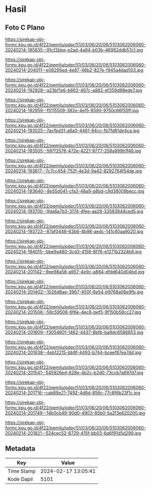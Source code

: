 # Hasil

## Foto C Plano

https://sirekap-obj-formc.kpu.go.id/4f22/pemilu/pdpr/51/03/06/20/06/5103062006060-20240214-185835--91cf2bbe-e2ad-4a94-b03b-46982ddb57c1.jpg

https://sirekap-obj-formc.kpu.go.id/4f22/pemilu/pdpr/51/03/06/20/06/5103062006060-20240214-204011--e08295ed-4e87-46b2-827e-f945a4dad103.jpg

https://sirekap-obj-formc.kpu.go.id/4f22/pemilu/pdpr/51/03/06/20/06/5103062006060-20240214-192928--a23bf1e6-b662-467c-a882-ef359d98ede7.jpg

https://sirekap-obj-formc.kpu.go.id/4f22/pemilu/pdpr/51/03/06/20/06/5103062006060-20240214-192959--f5115509-382e-4ef5-8590-9750c66f55ff.jpg

https://sirekap-obj-formc.kpu.go.id/4f22/pemilu/pdpr/51/03/06/20/06/5103062006060-20240214-193025--7acfbd31-a6a0-4461-84cc-fb7fd81de4ca.jpg

https://sirekap-obj-formc.kpu.go.id/4f22/pemilu/pdpr/51/03/06/20/06/5103062006060-20240214-193505--597f2576-472e-4221-9777-258a999b1f48.jpg

https://sirekap-obj-formc.kpu.go.id/4f22/pemilu/pdpr/51/03/06/20/06/5103062006060-20240214-193617--7c7cc454-752f-4e3d-9a42-8292764f54de.jpg

https://sirekap-obj-formc.kpu.go.id/4f22/pemilu/pdpr/51/03/06/20/06/5103062006060-20240214-193640--8e55d041-cfa3-48a9-a8bd-c9d38009becc.jpg

https://sirekap-obj-formc.kpu.go.id/4f22/pemilu/pdpr/51/03/06/20/06/5103062006060-20240214-193700--9da6a7b3-3174-4fee-aa28-33583844ced5.jpg

https://sirekap-obj-formc.kpu.go.id/4f22/pemilu/pdpr/51/03/06/20/06/5103062006060-20240214-193723--87af0448-63b6-4b98-aedc-141c60aa9020.jpg

https://sirekap-obj-formc.kpu.go.id/4f22/pemilu/pdpr/51/03/06/20/06/5103062006060-20240214-194015--bbe9a480-3cd3-4156-8f76-e1271b2324b6.jpg

https://sirekap-obj-formc.kpu.go.id/4f22/pemilu/pdpr/51/03/06/20/06/5103062006060-20240214-201142--9ee98a58-a957-4e9c-a884-dfdd640d04bd.jpg

https://sirekap-obj-formc.kpu.go.id/4f22/pemilu/pdpr/51/03/06/20/06/5103062006060-20240214-201402--1026d8ae-3967-450f-9e54-b9768a08e9fb.jpg

https://sirekap-obj-formc.kpu.go.id/4f22/pemilu/pdpr/51/03/06/20/06/5103062006060-20240214-201508--59c59506-6f6e-4ec8-bef5-9f150b59cc27.jpg

https://sirekap-obj-formc.kpu.go.id/4f22/pemilu/pdpr/51/03/06/20/06/5103062006060-20240214-201609--f3054601-1462-4437-8bfb-ba9dc6586653.jpg

https://sirekap-obj-formc.kpu.go.id/4f22/pemilu/pdpr/51/03/06/20/06/5103062006060-20240214-201638--4eb12215-bb9f-4493-b744-bceef87ea7dd.jpg

https://sirekap-obj-formc.kpu.go.id/4f22/pemilu/pdpr/51/03/06/20/06/5103062006060-20240214-201541--545926ed-628e-4b2c-b2d0-73ccb7a697d7.jpg

https://sirekap-obj-formc.kpu.go.id/4f22/pemilu/pdpr/51/03/06/20/06/5103062006060-20240214-201716--cab89e21-7492-4d6d-856c-77c8f6b23f1c.jpg

https://sirekap-obj-formc.kpu.go.id/4f22/pemilu/pdpr/51/03/06/20/06/5103062006060-20240214-201749--14b0cb49-90d0-4903-85b0-5a2f3e620200.jpg

https://sirekap-obj-formc.kpu.go.id/4f22/pemilu/pdpr/51/03/06/20/06/5103062006060-20240214-201821--524cec52-8729-415f-bb03-6a6f91d5d299.jpg


## Metadata

| Key        | Value               |
| ---------- | ------------------- |
| Time Stamp | 2024-02-17 13:05:41 |
| Kode Dapil | 5101                |



